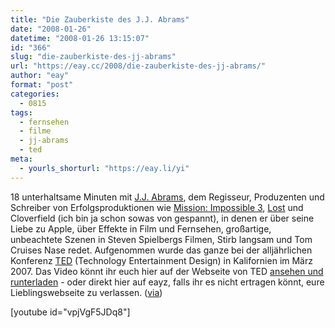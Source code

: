 ```yaml
---
title: "Die Zauberkiste des J.J. Abrams"
date: "2008-01-26"
datetime: "2008-01-26 13:15:07"
id: "366"
slug: "die-zauberkiste-des-jj-abrams"
url: "https://eay.cc/2008/die-zauberkiste-des-jj-abrams/"
author: "eay"
format: "post"
categories:
  - 0815
tags:
  - fernsehen
  - filme
  - jj-abrams
  - ted
meta:
  - yourls_shorturl: "https://eay.li/yi"
---
```


18 unterhaltsame Minuten mit [J.J. Abrams](//eay.cc/tag/jjabrams/), dem Regisseur, Produzenten und Schreiber von Erfolgsproduktionen wie [Mission: Impossible 3](http://eay.cc/blog/2006/05/dritte_unmoegli.shtml), [Lost](//eay.cc/2007/4-8-15-16-23-42/) und Cloverfield (ich bin ja schon sowas von gespannt), in denen er über seine Liebe zu Apple, über Effekte in Film und Fernsehen, großartige, unbeachtete Szenen in Steven Spielbergs Filmen, Stirb langsam und Tom Cruises Nase redet. Aufgenommen wurde das ganze bei der alljährlichen Konferenz [TED](http://www.ted.com/) (Technology Entertainment Design) in Kalifornien im März 2007. Das Video könnt ihr euch hier auf der Webseite von TED [ansehen und runterladen](http://www.ted.com/index.php/talks/view/id/205) - oder direkt hier auf eayz, falls ihr es nicht ertragen könnt, eure Lieblingswebseite zu verlassen. ([via](http://www.magerfettstufe.de/index.php/2008/01/23/18-minuten-ted-und-jj/))

\[youtube id="vpjVgF5JDq8"\]
